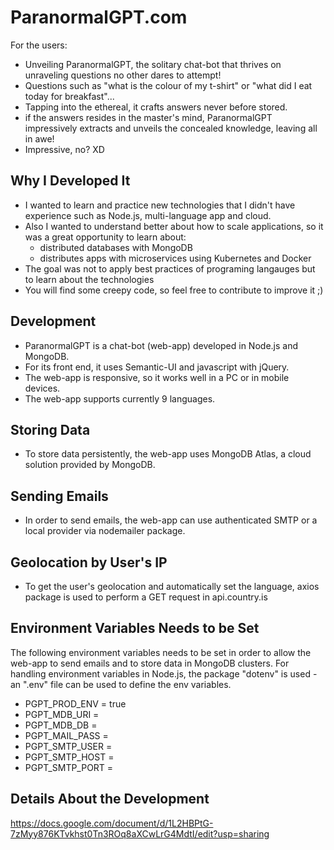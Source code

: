 # ParanormalGPT.com
For the users:
- Unveiling ParanormalGPT, the solitary chat-bot that thrives on unraveling questions no other dares to attempt!
- Questions such as "what is the colour of my t-shirt" or "what did I eat today for breakfast"...
- Tapping into the ethereal, it crafts answers never before stored.
- if the answers resides in the master's mind, ParanormalGPT impressively extracts and unveils the concealed knowledge, leaving all in awe!
- Impressive, no? XD

## Why I Developed It
- I wanted to learn and practice new technologies that I didn't have experience such as Node.js, multi-language app and cloud.
- Also I wanted to understand better about how to scale applications, so it was a great opportunity to learn about:
    - distributed databases with MongoDB
    - distributes apps with microservices using Kubernetes and Docker
- The goal was not to apply best practices of programing langauges but to learn about the technologies
- You will find some creepy code, so feel free to contribute to improve it ;)

## Development
- ParanormalGPT is a chat-bot (web-app) developed in Node.js and MongoDB.
- For its front end, it uses Semantic-UI and javascript with jQuery.
- The web-app is responsive, so it works well in a PC or in mobile devices.
- The web-app supports currently 9 languages.

## Storing Data
- To store data persistently, the web-app uses MongoDB Atlas, a cloud solution provided by MongoDB.

## Sending Emails
- In order to send emails, the web-app can use authenticated SMTP or a local provider via nodemailer package.

## Geolocation by User's IP
- To get the user's geolocation and automatically set the language, axios package is used to perform a GET request in api.country.is

## Environment Variables Needs to be Set
 The following environment variables needs to be set in order to allow the web-app to send emails and to store data in MongoDB clusters.
 For handling environment variables in Node.js, the package "dotenv" is used - an ".env" file can be used to define the env variables.

- PGPT_PROD_ENV  = true
- PGPT_MDB_URI   = 
- PGPT_MDB_DB    = 
- PGPT_MAIL_PASS = 
- PGPT_SMTP_USER = 
- PGPT_SMTP_HOST = 
- PGPT_SMTP_PORT =

## Details About the Development
https://docs.google.com/document/d/1L2HBPtG-7zMyy876KTvkhst0Tn3ROq8aXCwLrG4MdtI/edit?usp=sharing
